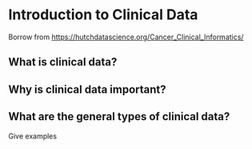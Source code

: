 
# Introduction to Clinical Data


Borrow from https://hutchdatascience.org/Cancer_Clinical_Informatics/


## What is clinical data?


## Why is clinical data important?


## What are the general types of clinical data?

Give examples
